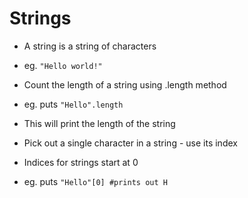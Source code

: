 # Strings

* A string is a string of characters
* eg. `"Hello world!"`

* Count the length of a string using .length method
* eg. puts `"Hello".length`
* This will print the length of the string 

* Pick out a single character in a string - use its index
* Indices for strings start at 0
* eg. puts `"Hello"[0] #prints out H` 
